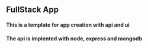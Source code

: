 ## FullStack App

#### This is a template for app creation with api and ui
#### The api is implented with node, express and mongodb